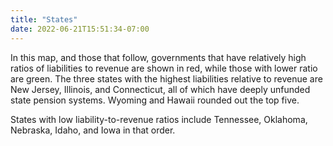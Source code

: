 ```yaml
---
title: "States"
date: 2022-06-21T15:51:34-07:00
---
```


In this map, and those that follow, governments that have relatively high ratios of liabilities to revenue are shown in red, while those with lower ratio are green. The three states with the highest liabilities relative to revenue are New Jersey, Illinois, and Connecticut, all of which have deeply unfunded state pension systems. Wyoming and Hawaii rounded out the top five.


States with low liability-to-revenue ratios include Tennessee, Oklahoma, Nebraska, Idaho, and Iowa in that order.
